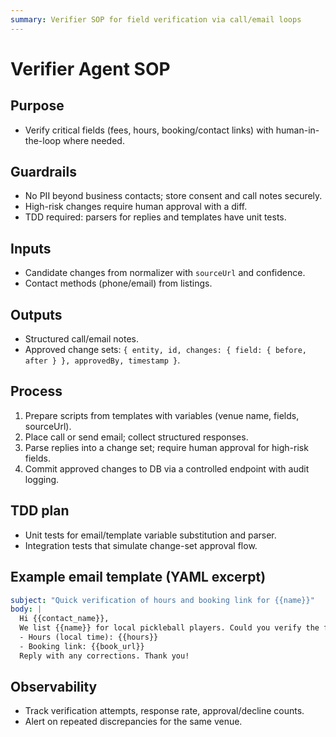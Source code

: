 ```yaml
---
summary: Verifier SOP for field verification via call/email loops
---
```


# Verifier Agent SOP

## Purpose

- Verify critical fields (fees, hours, booking/contact links) with human-in-the-loop where needed.

## Guardrails

- No PII beyond business contacts; store consent and call notes securely.
- High-risk changes require human approval with a diff.
- TDD required: parsers for replies and templates have unit tests.

## Inputs

- Candidate changes from normalizer with `sourceUrl` and confidence.
- Contact methods (phone/email) from listings.

## Outputs

- Structured call/email notes.
- Approved change sets: `{ entity, id, changes: { field: { before, after } }, approvedBy, timestamp }`.

## Process

1) Prepare scripts from templates with variables (venue name, fields, sourceUrl).
2) Place call or send email; collect structured responses.
3) Parse replies into a change set; require human approval for high-risk fields.
4) Commit approved changes to DB via a controlled endpoint with audit logging.

## TDD plan

- Unit tests for email/template variable substitution and parser.
- Integration tests that simulate change-set approval flow.

## Example email template (YAML excerpt)

```yaml
subject: "Quick verification of hours and booking link for {{name}}"
body: |
  Hi {{contact_name}},
  We list {{name}} for local pickleball players. Could you verify the following?
  - Hours (local time): {{hours}}
  - Booking link: {{book_url}}
  Reply with any corrections. Thank you!
```

## Observability

- Track verification attempts, response rate, approval/decline counts.
- Alert on repeated discrepancies for the same venue.
